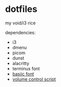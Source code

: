 # dotfiles
my void/i3 rice

dependencies:
- i3
- dmenu
- picom
- dunst
- alacritty
- terminus font
- <a href="https://cinni.net/fonts/basiic.ttf">basiic font</a>
- <a href="https://github.com/ericmurphyxyz/dotfiles/blob/master/.local/bin/changevolume">volume control script</a>
